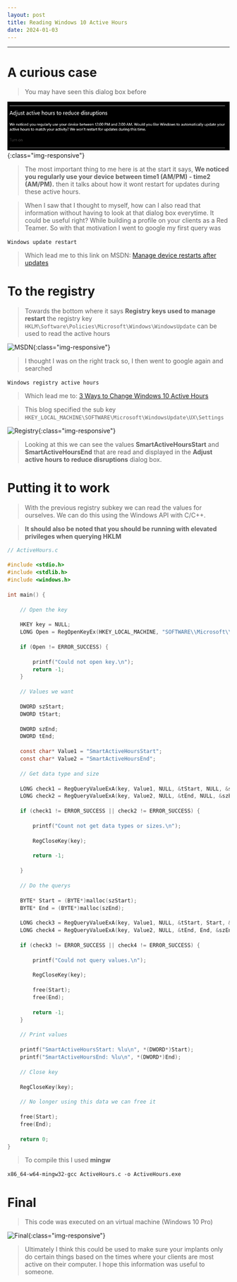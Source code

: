 ```yaml
---
layout: post
title: Reading Windows 10 Active Hours
date: 2024-01-03
---
```


---
# **A curious case**

> You may have seen this dialog box before

![Adjust Active Hours](/images/AdjustActive.png){:class="img-responsive"}

> The most important thing to me here is at the start it says,
> **We noticed you regularly use your device between time1 (AM/PM) - time2 (AM/PM).**
> then it talks about how it wont restart for updates during these active hours.

> When I saw that I thought to myself, how can I also read that information without having to look at that dialog box everytime.
> It could be useful right? While building a profile on your clients as a Red Teamer. So with that motivation I went to google my first query was

```Windows update restart```

> Which lead me to this link on MSDN: [Manage device restarts after updates](https://learn.microsoft.com/en-us/windows/deployment/update/waas-restart)

# **To the registry**

> Towards the bottom where it says **Registry keys used to manage restart** the registry key ```HKLM\Software\Policies\Microsoft\Windows\WindowsUpdate``` can be used to read the active hours

![MSDN](/images/ActiveHours.png){:class="img-responsive"}

> I thought I was on the right track so, I then went to google again and searched 

```Windows registry active hours```

> Which lead me to: [3 Ways to Change Windows 10 Active Hours](https://www.majorgeeks.com/content/page/3_ways_to_change_windows_10_active_hours.html)

> This blog specified the sub key ```HKEY_LOCAL_MACHINE\SOFTWARE\Microsoft\WindowsUpdate\UX\Settings```

![Registry](/images/ActiveHoursReg.png){:class="img-responsive"}

> Looking at this we can see the values **SmartActiveHoursStart** and **SmartActiveHoursEnd** that are read and displayed in the **Adjust active hours to reduce disruptions** dialog box.

# **Putting it to work**

> With the previous registry subkey we can read the values for ourselves.
> We can do this using the Windows API with C/C++.


> **It should also be noted that you should be running with elevated privileges when querying HKLM**

```c
// ActiveHours.c

#include <stdio.h>
#include <stdlib.h>
#include <windows.h>

int main() {

    // Open the key

    HKEY key = NULL;
    LONG Open = RegOpenKeyEx(HKEY_LOCAL_MACHINE, "SOFTWARE\\Microsoft\\WindowsUpdate\\UX\\Settings", 0, KEY_READ, &key);

    if (Open != ERROR_SUCCESS) {

        printf("Could not open key.\n");
        return -1;
    }

    // Values we want

    DWORD szStart;
    DWORD tStart;

    DWORD szEnd;
    DWORD tEnd;

    const char* Value1 = "SmartActiveHoursStart";
    const char* Value2 = "SmartActiveHoursEnd";

    // Get data type and size

    LONG check1 = RegQueryValueExA(key, Value1, NULL, &tStart, NULL, &szStart);
    LONG check2 = RegQueryValueExA(key, Value2, NULL, &tEnd, NULL, &szEnd);

    if (check1 != ERROR_SUCCESS || check2 != ERROR_SUCCESS) {

        printf("Count not get data types or sizes.\n");

        RegCloseKey(key);

        return -1;

    }

    // Do the querys

    BYTE* Start = (BYTE*)malloc(szStart);
    BYTE* End = (BYTE*)malloc(szEnd);

    LONG check3 = RegQueryValueExA(key, Value1, NULL, &tStart, Start, &szStart);
    LONG check4 = RegQueryValueExA(key, Value2, NULL, &tEnd, End, &szEnd);

    if (check3 != ERROR_SUCCESS || check4 != ERROR_SUCCESS) {

        printf("Could not query values.\n");

        RegCloseKey(key);

        free(Start);
        free(End);

        return -1;
    }

    // Print values

    printf("SmartActiveHoursStart: %lu\n", *(DWORD*)Start);
    printf("SmartActiveHoursEnd: %lu\n", *(DWORD*)End);

    // Close key

    RegCloseKey(key);

    // No longer using this data we can free it

    free(Start);
    free(End);

    return 0;
}
```

> To compile this I used **mingw**

```x86_64-w64-mingw32-gcc ActiveHours.c -o ActiveHours.exe```

# **Final**

> This code was executed on an virtual machine (Windows 10 Pro)

![Final](/images/Final.png){:class="img-responsive"}

> Ultimately I think this could be used to make sure your implants only do certain things based on
> the times where your clients are most active on their computer. I hope this information was useful to someone.

